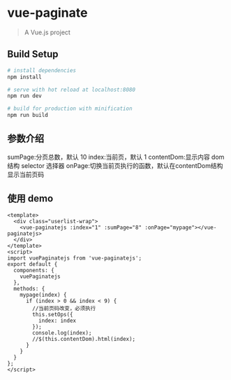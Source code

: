 # vue-paginate

> A Vue.js project

## Build Setup

```bash
# install dependencies
npm install

# serve with hot reload at localhost:8080
npm run dev

# build for production with minification
npm run build
```

## 参数介绍

sumPage:分页总数，默认 10
index:当前页，默认 1
contentDom:显示内容 dom 结构 selector 选择器
onPage:切换当前页执行的函数，默认在contentDom结构显示当前页码

## 使用 demo

```
<template>
  <div class="userlist-wrap">
    <vue-paginatejs :index="1" :sumPage="8" :onPage="mypage"></vue-paginatejs>
  </div>
</template>
<script>
import vuePaginatejs from 'vue-paginatejs';
export default {
  components: {
    vuePaginatejs
  },
  methods: {
    mypage(index) {
      if (index > 0 && index < 9) {
        //当前页码改变，必须执行
        this.setOps({
          index: index
        });
        console.log(index);
        //$(this.contentDom).html(index);
      }
    }
  }
};
</script>
```
